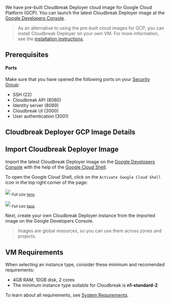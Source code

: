 We have pre-built Cloudbreak Deployer cloud image for Google Cloud Platform (GCP). You can launch the latest Cloudbreak Deployer image at the [Google Developers Console](https://console.developers.google.com/).

> As an alternative to using the pre-built cloud images for GCP, you can install Cloudbreak Deployer on your own VM. For more information, see the [installation instructions](onprem.md).

## Prerequisites

#### Ports 

Make sure that you have opened the following ports on your [Security Group](http://docs.aws.amazon.com/AWSEC2/latest/UserGuide/using-network-security.html):
 
 * SSH (22)
 * Cloudbreak API (8080)
 * Identity server (8089)
 * Cloudbreak UI (3000)
 * User authentication (3001)

## Cloudbreak Deployer GCP Image Details

## Import Cloudbreak Deployer Image

Import the latest Cloudbreak Deployer image on the [Google Developers Console](https://console.developers.google.com/) with the help
 of the [Google Cloud Shell](https://cloud.google.com/cloud-shell/docs/).
 
To open the Google Cloud Shell, click on the `Activate Google Cloud Shell` icon in the top right corner of the page:
 
![](/gcp/images/google-cloud-shell-button.png)
<sub>*Full size [here](/gcp/images/google-cloud-shell-button.png).*</sub>

![](/gcp/images/google-cloud-shell_v2.png)
<sub>*Full size [here](/gcp/images/google-cloud-shell_v2.png).*</sub>

Next, create your own Cloudbreak Deployer instance from the imported image on the Google Developers Console.

> Images are global resources, so you can use them across zones and projects.

## VM Requirements

When selecting an instance type, consider these minimum and recomended requirements:  

- 4GB RAM, 10GB disk, 2 cores
- The minimum instance type suitable for Cloudbreak is **n1-standard-2**

To learn about all requirements, see [System Requirements](onprem.md#system-requirements).